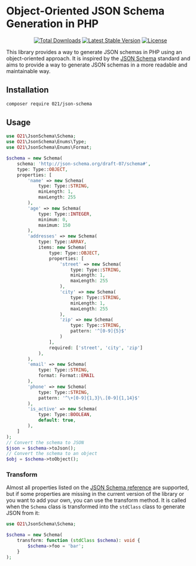 # Object-Oriented JSON Schema Generation in PHP
<p align="center">
<a href="https://packagist.org/packages/021/json-schema"><img src="https://img.shields.io/packagist/dt/021/json-schema" alt="Total Downloads"></a>
<a href="https://packagist.org/packages/021/json-schema"><img src="https://img.shields.io/packagist/v/021/json-schema" alt="Latest Stable Version"></a>
<a href="https://packagist.org/packages/021/json-schema"><img src="https://img.shields.io/packagist/l/021/json-schema" alt="License"></a>
</p>

This library provides a way to generate JSON schemas in PHP using an object-oriented approach. It is inspired by the [JSON Schema](https://json-schema.org/) standard and aims to provide a way to generate JSON schemas in a more readable and maintainable way.

## Installation
```bash
composer require 021/json-schema
```

## Usage
```php
use O21\JsonSchema\Schema;
use O21\JsonSchema\Enums\Type;
use O21\JsonSchema\Enums\Format;

$schema = new Schema(
    schema: 'http://json-schema.org/draft-07/schema#',
    type: Type::OBJECT,
    properties: [
        'name' => new Schema(
            type: Type::STRING,
            minLength: 1,
            maxLength: 255
        ),
        'age' => new Schema(
            type: Type::INTEGER,
            minimum: 0,
            maximum: 150
        ),
        'addresses' => new Schema(
            type: Type::ARRAY,
            items: new Schema(
                type: Type::OBJECT,
                properties: [
                    'street' => new Schema(
                        type: Type::STRING,
                        minLength: 1,
                        maxLength: 255
                    ),
                    'city' => new Schema(
                        type: Type::STRING,
                        minLength: 1,
                        maxLength: 255
                    ),
                    'zip' => new Schema(
                        type: Type::STRING,
                        pattern: '^[0-9]{5}$'
                    )
                ],
                required: ['street', 'city', 'zip']
            ),
        ),
        'email' => new Schema(
            type: Type::STRING,
            format: Format::EMAIL
        ),
        'phone' => new Schema(
            type: Type::STRING,
            pattern: '^\+[0-9]{1,3}\.[0-9]{1,14}$'
        ),
        'is_active' => new Schema(
            type: Type::BOOLEAN,
            default: true,
        ),
    ]
);
// Convert the schema to JSON
$json = $schema->toJson();
// Convert the schema to an object
$obj = $schema->toObject();
```

### Transform
Almost all properties listed on the [JSON Schema reference](https://json-schema.org/understanding-json-schema/reference) are supported, but if some properties are missing in the current version of the library or you want to add your own, you can use the transform method.
It is called when the `Schema` class is transformed into the `stdClass` class to generate JSON from it:
```php
use O21\JsonSchema\Schema;

$schema = new Schema(
    transform: function (stdClass $schema): void {
        $schema->foo = 'bar';
    }
);
```
